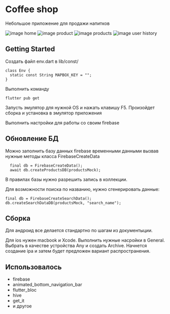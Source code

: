 # Coffee shop

Небольшое приложение для продажи напитков

![image home](./assets/img/screen/13.jpg)
![image product](./assets/img/screen/12.jpg)
![image products](./assets/img/screen/2.jpg)
![image user history](./assets/img/screen/3.jpg)

## Getting Started


Создать файл env.dart в lib/const/
```
class Env {
  static const String MAPBOX_KEY = "";
}

```
Выполнить команду

```
flutter pub get
```

Запусть эмулятор для нужной OS и нажать клавишу F5.
Произойдет сборка и установка в эмулятор приложения

Выполнить настройки для работы со своим firebase

## Обновление БД

Можно заполнить базу данных firebase временными данными вызвав нужные методы класса FirebaseCreateData
```
  final db = FirebaseCreateData();
  await db.createProductsDB(productsMock);
```
В правилах базы нужно разрешить запись в коллекции.

Для возможности поиска по названию, нужно сгенерировать данные:
```
final db = FirebaseCreateSearchData();
db.createSearchDataDB(productsMock, "search_name");
```

## Сборка

Для андроид все делается стандартно по шагам из документыции.

Для ios нужен macbook и Xcode.
Выполнить нужные насройки в General. Выбрать в качестве устройства Any и создать Archive. Начнется создание ipa и затем будет предложен вариант распространения.

## Использовалось
  - firebase
  - animated_bottom_navigation_bar
  - flutter_bloc
  - hive
  - get_it
  - и другое
